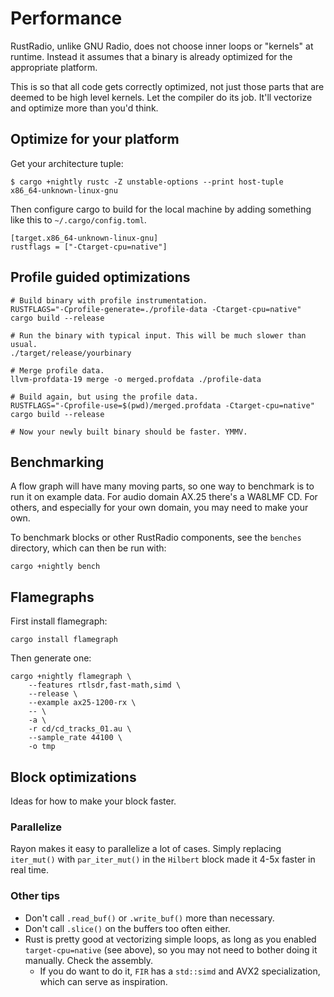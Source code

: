 # Performance

RustRadio, unlike GNU Radio, does not choose inner loops or "kernels" at
runtime. Instead it assumes that a binary is already optimized for the
appropriate platform.

This is so that all code gets correctly optimized, not just those parts that are
deemed to be high level kernels. Let the compiler do its job. It'll vectorize
and optimize more than you'd think.

## Optimize for your platform

Get your architecture tuple:

```
$ cargo +nightly rustc -Z unstable-options --print host-tuple
x86_64-unknown-linux-gnu
```

Then configure cargo to build for the local machine by adding something like
this to `~/.cargo/config.toml`.

```
[target.x86_64-unknown-linux-gnu]
rustflags = ["-Ctarget-cpu=native"]
```

## Profile guided optimizations

```
# Build binary with profile instrumentation.
RUSTFLAGS="-Cprofile-generate=./profile-data -Ctarget-cpu=native" cargo build --release

# Run the binary with typical input. This will be much slower than usual.
./target/release/yourbinary

# Merge profile data.
llvm-profdata-19 merge -o merged.profdata ./profile-data

# Build again, but using the profile data.
RUSTFLAGS="-Cprofile-use=$(pwd)/merged.profdata -Ctarget-cpu=native" cargo build --release

# Now your newly built binary should be faster. YMMV.
```

## Benchmarking

A flow graph will have many moving parts, so one way to benchmark is to run it
on example data. For audio domain AX.25 there's a WA8LMF CD. For others, and
especially for your own domain, you may need to make your own.

To benchmark blocks or other RustRadio components, see the `benches` directory,
which can then be run with:

```
cargo +nightly bench
```

## Flamegraphs

First install flamegraph:

```
cargo install flamegraph
```

Then generate one:

```
cargo +nightly flamegraph \
    --features rtlsdr,fast-math,simd \
    --release \
    --example ax25-1200-rx \
    -- \
    -a \
    -r cd/cd_tracks_01.au \
    --sample_rate 44100 \
    -o tmp
```

## Block optimizations

Ideas for how to make your block faster.

### Parallelize

Rayon makes it easy to parallelize a lot of cases. Simply replacing `iter_mut()`
with `par_iter_mut()` in the `Hilbert` block made it 4-5x faster in real time.

### Other tips

* Don't call `.read_buf()` or `.write_buf()` more than necessary.
* Don't call `.slice()` on the buffers too often either.
* Rust is pretty good at vectorizing simple loops, as long as you enabled
  `target-cpu=native` (see above), so you may not need to bother doing it
  manually. Check the assembly.
  * If you do want to do it, `FIR` has a `std::simd` and AVX2 specialization,
    which can serve as inspiration.
